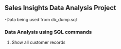 ## Sales Insights Data Analysis Project 
-Data being used from db_dump.sql 
### Data Analysis using SQL commands 
1. Show all customer records 
